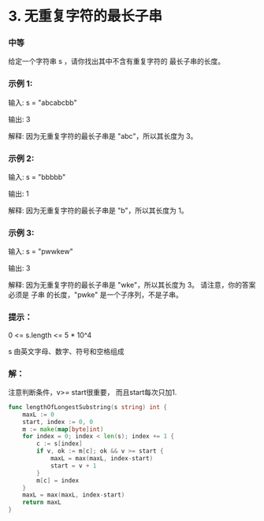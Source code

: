 # 3. 无重复字符的最长子串

### 中等

给定一个字符串 s ，请你找出其中不含有重复字符的 最长子串的长度。

### 示例 1:

输入: s = "abcabcbb"

输出: 3 

解释: 因为无重复字符的最长子串是 "abc"，所以其长度为 3。

### 示例 2:

输入: s = "bbbbb"

输出: 1

解释: 因为无重复字符的最长子串是 "b"，所以其长度为 1。

### 示例 3:

输入: s = "pwwkew"

输出: 3

解释: 因为无重复字符的最长子串是 "wke"，所以其长度为 3。
     请注意，你的答案必须是 子串 的长度，"pwke" 是一个子序列，不是子串。
 
### 提示：

0 <= s.length <= 5 * 10^4

s 由英文字母、数字、符号和空格组成

### 解：

注意判断条件，v>= start很重要， 而且start每次只加1.

```go
func lengthOfLongestSubstring(s string) int {
	maxL := 0
	start, index := 0, 0
	m := make(map[byte]int)
	for index = 0; index < len(s); index += 1 {
		c := s[index]
		if v, ok := m[c]; ok && v >= start {
			maxL = max(maxL, index-start)
			start = v + 1
		}
		m[c] = index
	}
	maxL = max(maxL, index-start)
	return maxL
}
```
